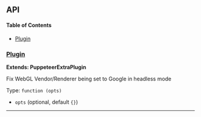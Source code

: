 ## API

<!-- Generated by documentation.js. Update this documentation by updating the source code. -->

#### Table of Contents

-   [Plugin](#plugin)

### [Plugin](https://git@github.com/:berstend/puppeteer-extra/blob/ff112879545e8e68d6500d731ceeafc22d187dd3/packages/puppeteer-extra-plugin-stealth/evasions/webgl.vendor/index.js#L8-L37)

**Extends: PuppeteerExtraPlugin**

Fix WebGL Vendor/Renderer being set to Google in headless mode

Type: `function (opts)`

-   `opts`   (optional, default `{}`)

* * *
